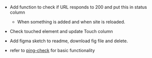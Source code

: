 - Add function to check if URL responds to 200 and put this in status column

  - When something is added and when site is reloaded.

- Check touched element and update Touch column

- Add figma sketch to readme, download fig file and delete.

- refer to [ping-check](https://github.com/mickeymarse/ping-check) for basic functionality
